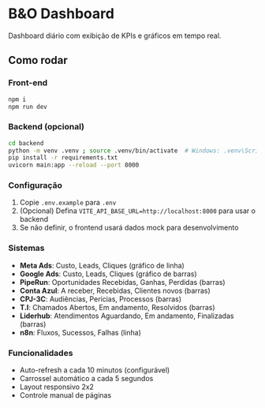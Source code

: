# B&O Dashboard

Dashboard diário com exibição de KPIs e gráficos em tempo real.

## Como rodar

### Front-end

```bash
npm i
npm run dev
```

### Backend (opcional)

```bash
cd backend
python -m venv .venv ; source .venv/bin/activate  # Windows: .venv\Scripts\activate
pip install -r requirements.txt
uvicorn main:app --reload --port 8000
```

### Configuração

1. Copie `.env.example` para `.env`
2. (Opcional) Defina `VITE_API_BASE_URL=http://localhost:8000` para usar o backend
3. Se não definir, o frontend usará dados mock para desenvolvimento

### Sistemas

- **Meta Ads**: Custo, Leads, Cliques (gráfico de linha)
- **Google Ads**: Custo, Leads, Cliques (gráfico de barras)
- **PipeRun**: Oportunidades Recebidas, Ganhas, Perdidas (barras)
- **Conta Azul**: A receber, Recebidas, Clientes novos (barras)
- **CPJ-3C**: Audiências, Perícias, Processos (barras)
- **T.I**: Chamados Abertos, Em andamento, Resolvidos (barras)
- **Liderhub**: Atendimentos Aguardando, Em andamento, Finalizadas (barras)
- **n8n**: Fluxos, Sucessos, Falhas (linha)

### Funcionalidades

- Auto-refresh a cada 10 minutos (configurável)
- Carrossel automático a cada 5 segundos
- Layout responsivo 2x2
- Controle manual de páginas
